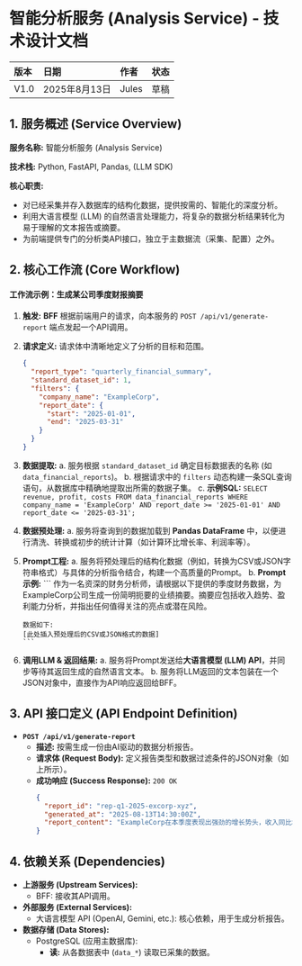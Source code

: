 # 智能分析服务 (Analysis Service) - 技术设计文档

| 版本 | 日期 | 作者 | 状态 |
| :---- | :---- | :---- | :---- |
| V1.0 | 2025年8月13日 | Jules | 草稿 |

## 1. 服务概述 (Service Overview)

**服务名称:** 智能分析服务 (Analysis Service)

**技术栈:** Python, FastAPI, Pandas, (LLM SDK)

**核心职责:**
*   对已经采集并存入数据库的结构化数据，提供按需的、智能化的深度分析。
*   利用大语言模型 (LLM) 的自然语言处理能力，将复杂的数据分析结果转化为易于理解的文本报告或摘要。
*   为前端提供专门的分析类API接口，独立于主数据流（采集、配置）之外。

## 2. 核心工作流 (Core Workflow)

#### **工作流示例：生成某公司季度财报摘要**

1.  **触发:** **BFF** 根据前端用户的请求，向本服务的 `POST /api/v1/generate-report` 端点发起一个API调用。
2.  **请求定义:** 请求体中清晰地定义了分析的目标和范围。
    ```json
    {
      "report_type": "quarterly_financial_summary",
      "standard_dataset_id": 1,
      "filters": {
        "company_name": "ExampleCorp",
        "report_date": {
          "start": "2025-01-01",
          "end": "2025-03-31"
        }
      }
    }
    ```
3.  **数据提取:**
    a.  服务根据 `standard_dataset_id` 确定目标数据表的名称 (如 `data_financial_reports`)。
    b.  根据请求中的 `filters` 动态构建一条SQL查询语句，从数据库中精确地提取出所需的数据子集。
    c.  **示例SQL:** `SELECT revenue, profit, costs FROM data_financial_reports WHERE company_name = 'ExampleCorp' AND report_date >= '2025-01-01' AND report_date <= '2025-03-31';`
4.  **数据预处理:**
    a.  服务将查询到的数据加载到 **Pandas DataFrame** 中，以便进行清洗、转换或初步的统计计算（如计算环比增长率、利润率等）。
5.  **Prompt工程:**
    a.  服务将预处理后的结构化数据（例如，转换为CSV或JSON字符串格式）与具体的分析指令结合，构建一个高质量的Prompt。
    b.  **Prompt示例:**
        ```
        作为一名资深的财务分析师，请根据以下提供的季度财务数据，为ExampleCorp公司生成一份简明扼要的业绩摘要。摘要应包括收入趋势、盈利能力分析，并指出任何值得关注的亮点或潜在风险。

        数据如下:
        [此处插入预处理后的CSV或JSON格式的数据]
        ```
6.  **调用LLM & 返回结果:**
    a.  服务将Prompt发送给**大语言模型 (LLM) API**，并同步等待其返回生成的自然语言文本。
    b.  服务将LLM返回的文本包装在一个JSON对象中，直接作为API响应返回给BFF。

## 3. API 接口定义 (API Endpoint Definition)

*   **`POST /api/v1/generate-report`**
    *   **描述:** 按需生成一份由AI驱动的数据分析报告。
    *   **请求体 (Request Body):** 定义报告类型和数据过滤条件的JSON对象（如上所示）。
    *   **成功响应 (Success Response):** `200 OK`
        ```json
        {
          "report_id": "rep-q1-2025-excorp-xyz",
          "generated_at": "2025-08-13T14:30:00Z",
          "report_content": "ExampleCorp在本季度表现出强劲的增长势头，收入同比增长15%。这主要得益于其新产品的成功上市。然而，由于市场营销费用增加，利润率略有下降..."
        }
        ```

## 4. 依赖关系 (Dependencies)
*   **上游服务 (Upstream Services):**
    *   BFF: 接收其API调用。
*   **外部服务 (External Services):**
    *   大语言模型 API (OpenAI, Gemini, etc.): 核心依赖，用于生成分析报告。
*   **数据存储 (Data Stores):**
    *   PostgreSQL (应用主数据库):
        *   **读:** 从各数据表中 (`data_*`) 读取已采集的数据。
